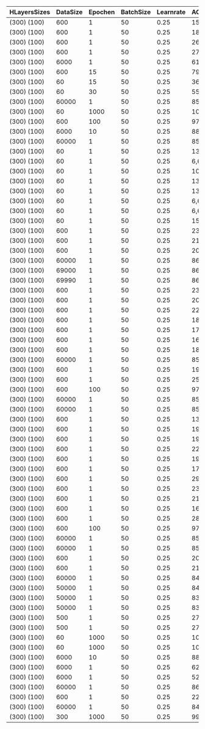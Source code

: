 | HLayersSizes |DataSize| Epochen | BatchSize | Learnrate | ACtrainingD | ACtestD |
|----------|----------|----------|----------|----------|----------|----------|
| (300)  (100) |600|1|50|0.25|15,83%|12,53%|
| (300)  (100) |600|1|50|0.25|18,67%|16,00%|
| (300)  (100) |600|1|50|0.25|26,83%|23,21%|
| (300)  (100) |600|1|50|0.25|27,50%|22,75%|
| (300)  (100) |6000|1|50|0.25|61,17%|59,01%|
| (300)  (100) |600|15|50|0.25|79,67%|63,51%|
| (300)  (100) |60|15|50|0.25|36,67%|21,35%|
| (300)  (100) |60|30|50|0.25|55,00%|24,82%|
| (300)  (100) |60000|1|50|0.25|85,33%|85,82%|
| (300)  (100) |60|1000|50|0.25|100,00%|53,37%|
| (300)  (100) |600|100|50|0.25|97,50%|77,18%|
| (300)  (100) |6000|10|50|0.25|88,42%|85,42%|
| (300)  (100) |60000|1|50|0.25|85,73%|86,35%|
| (300)  (100) |60|1|50|0.25|13,33%|10,22%|
| (300)  (100) |60|1|50|0.25|6,67%|10,14%|
| (300)  (100) |60|1|50|0.25|10,00%|9,29%|
| (300)  (100) |60|1|50|0.25|13,33%|10,10%|
| (300)  (100) |60|1|50|0.25|13,33%|10,11%|
| (300)  (100) |60|1|50|0.25|6,67%|8,69%|
| (300)  (100) |60|1|50|0.25|6,67%|9,70%|
| (300)  (100) |60|1|50|0.25|15,00%|8,44%|
| (300)  (100) |600|1|50|0.25|23,83%|20,28%|
| (300)  (100) |600|1|50|0.25|21,33%|19,07%|
| (300)  (100) |600|1|50|0.25|20,00%|15,01%|
| (300)  (100) |60000|1|50|0.25|86,20%|86,99%|
| (300)  (100) |69000|1|50|0.25|86,20%|86,10%|
| (300)  (100) |69990|1|50|0.25|86,43%|90,00%|
| (300)  (100) |600|1|50|0.25|23,50%|18,12%|
| (300)  (100) |600|1|50|0.25|20,67%|17,30%|
| (300)  (100) |600|1|50|0.25|22,67%|15,76%|
| (300)  (100) |600|1|50|0.25|18,83%|17,68%|
| (300)  (100) |600|1|50|0.25|17,67%|13,81%|
| (300)  (100) |600|1|50|0.25|16,67%|13,62%|
| (300)  (100) |600|1|50|0.25|18,33%|17,50%|
| (300)  (100) |60000|1|50|0.25|85,63%|85,90%|
| (300)  (100) |600|1|50|0.25|19,33%|16,20%|
| (300)  (100) |600|1|50|0.25|25,50%|18,94%|
| (300)  (100) |600|100|50|0.25|97,33%|77,50%|
| (300)  (100) |60000|1|50|0.25|85,41%|86,51%|
| (300)  (100) |60000|1|50|0.25|85,28%|85,30%|
| (300)  (100) |600|1|50|0.25|13,50%|11,20%|
| (300)  (100) |600|1|50|0.25|19,67%|13,88%|
| (300)  (100) |600|1|50|0.25|19,50%|17,11%|
| (300)  (100) |600|1|50|0.25|22,67%|19,70%|
| (300)  (100) |600|1|50|0.25|19,83%|16,86%|
| (300)  (100) |600|1|50|0.25|17,50%|15,28%|
| (300)  (100) |600|1|50|0.25|29,00%|19,72%|
| (300)  (100) |600|1|50|0.25|23,17%|18,66%|
| (300)  (100) |600|1|50|0.25|21,83%|19,26%|
| (300)  (100) |600|1|50|0.25|16,50%|17,78%|
| (300)  (100) |600|1|50|0.25|28,00%|24,27%|
| (300)  (100) |600|100|50|0.25|97,17%|76,33%|
| (300)  (100) |60000|1|50|0.25|85,12%|86,12%|
| (300)  (100) |60000|1|50|0.25|85,88%|86,33%|
| (300)  (100) |600|1|50|0.25|20,50%|15,98%|
| (300)  (100) |600|1|50|0.25|21,83%|16,15%|
| (300)  (100) |60000|1|50|0.25|84,81%|85,68%|
| (300)  (100) |50000|1|50|0.25|84,64%|85,76%|
| (300)  (100) |50000|1|50|0.25|83,49%|84,52%|
| (300)  (100) |50000|1|50|0.25|83,96%|85,35%|
| (300)  (100) |500|1|50|0.25|27,20%|20,59%|
| (300)  (100) |500|1|50|0.25|27,40%|22,38%|
| (300)  (100) |60|1000|50|0.25|100,00%|55,74%|
| (300)  (100) |60|1000|50|0.25|100,00%|55,34%|
| (300)  (100) |6000|10|50|0.25|88,43%|84,79%|
| (300)  (100) |6000|1|50|0.25|62,40%|59,11%|
| (300)  (100) |6000|1|50|0.25|52,02%|50,86%|
| (300)  (100) |60000|1|50|0.25|86,00%|86,08%|
| (300)  (100) |600|1|50|0.25|22,50%|18,80%|
| (300)  (100) |60000|1|50|0.25|84,76%|85,29%|
| (300)  (100) |300|1000|50|0.25|99,67%|70,44%|